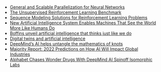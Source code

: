 - [General and Scalable Parallelization for Neural Networks](https://ai.googleblog.com/2021/12/general-and-scalable-parallelization.html)
- [The Unsupervised Reinforcement Learning Benchmark](https://bair.berkeley.edu/blog/2021/12/15/unsupervised-rl/)
- [Sequence Modeling Solutions
for Reinforcement Learning Problems](https://bair.berkeley.edu/blog/2021/11/19/trajectory-transformer/)
- [New Artificial Intelligence System Enables Machines That See the World More Like Humans Do](https://scitechdaily.com/new-artificial-intelligence-system-enables-machines-that-see-the-world-more-like-humans-do/)
- [Boffins unveil artificial intelligence that thinks just like we do](https://www.techradar.com/news/boffins-unveil-artificial-intelligence-that-thinks-just-like-we-do)
- [Digital twins and artificial intelligence](https://ai-med.io/ac-observations/digital-twins-and-artificial-intelligence/)
- [DeepMind’s AI helps untangle the mathematics of knots](https://www.nature.com/articles/d41586-021-03593-1)
- [Majority Report: 2022 Predictions on How AI Will Impact Global Industries](https://blogs.nvidia.com/blog/2021/12/07/2022-predictions-ai-global-industries/)
- [Alphabet Chases Wonder Drugs With DeepMind AI Spinoff Isomorphic Labs](https://singularityhub.com/2021/11/07/alphabet-chases-wonder-drugs-with-deepmind-ai-spinoff-isomorphic-labs/)
